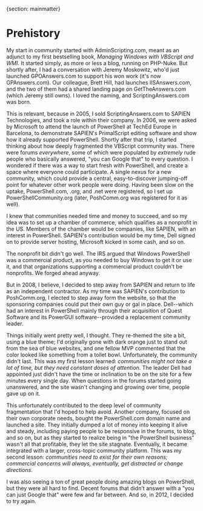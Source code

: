 {section: mainmatter}
# Prehistory
My start in community started with AdminScripting.com, meant as an adjunct to my first bestselling book, _Managing Windows with VBScript and WMI_. It started simply, as more or less a blog, running on PHP-Nuke. But shortly after, I had a conversation with Jeremy Moskowitz, who'd just launched GPOAnswers.com to support his won work (it's now GPAnswers.com). Our colleague, Brett Hill, had launches IISAnswers.com, and the two of them had a shared landing page on GetTheAnswers.com (which Jeremy still owns). I loved the naming, and ScriptingAnswers.com was born.

This is relevant, because in 2005, I sold ScriptingAnswers.com to SAPIEN Technologies, and took a role within their company. In 2006, we were asked by Microsoft to attend the launch of PowerShell at TechEd Europe in Barcelona, to demonstrate SAPIEN's PrimalScript editing software and show how it already supported PowerShell. Shortly after that trip, I started thinking about how deeply fragmented the VBScript community was. There were forums _everywhere_, some of which were populated by _extremely_ rude people who basically answered, "you can Google that" to every question. I wondered if there was a way to start fresh with PowerShell, and create a space where everyone could participate. A single nexus for a new community, which could provide a central, easy-to-discover jumping-off point for whatever other work people were doing. Having been slow on the uptake, PowerShell.com, .org, and .net were registered, so I set up PowerShellCommunity.org (later, PoshComm.org was registered for it as well).

I knew that communities needed time and money to succeed, and so my idea was to set up a chamber of commerce, which qualifies as a nonprofit in the US. Members of the chamber would be companies, like SAPIEN, with an interest in PowerShell. SAPIEN's contribution would be my time, Dell signed on to provide server hosting, Microsoft kicked in some cash, and so on.

The nonprofit bit didn't go well. The IRS argued that Windows PowerShell was a commercial product, as you needed to buy Windows to get it or use it, and that organizations supporting a commercial product couldn't be nonprofits. We forged ahead anyway.

But in 2008, I believe, I decided to step away from SAPIEN and return to life as an independent contractor. As my time was SAPIEN's contribution to PoshComm.org, I elected to step away form the website, so that the sponsoring companies could put their own guy or gal in place. Dell--which had an interest in PowerShell mainly through their acquisition of Quest Software and its PowerGUI software--provided a replacement community leader.

Things initially went pretty well, I thought. They re-themed the site a bit, using a blue theme; I'd originally gone with dark orange just to stand out from the sea of blue websites, and one fellow MVP commented that the color looked like something from a toilet bowl. Unfortunately, the community didn't last. This was my first lesson learned: _communities might not take a lot of time, but they need constant doses of attention_. The leader Dell had appointed just didn't have the time or inclination to be on the site for a few minutes every single day. When questions in the forums started going unanswered, and the site wasn't changing and growing over time, people gave up on it.

This unfortunately contributed to the deep level of community fragmentation that I'd hoped to help avoid. Another company, focused on their own corporate needs, bought the PowerShell.com domain name and launched a site. They initially dumped a lot of money into keeping it alive and steady, including paying people to be responsive in the forums, to blog, and so on, but as they started to realize being in "the PowerShell business" wasn't all that profitable, they let the site stagnate. Eventually, it became integrated with a larger, cross-topic community platform. This was my second lesson: _communities need to exist for their own reasons; commercial concerns will always, eventually, get distracted or change directions_. 

I was also seeing a ton of great people doing amazing blogs on PowerShell, but they were all hard to find. Decent forums that didn't answer with a "you can just Google that" were few and far between. And so, in 2012, I decided to try again. 
